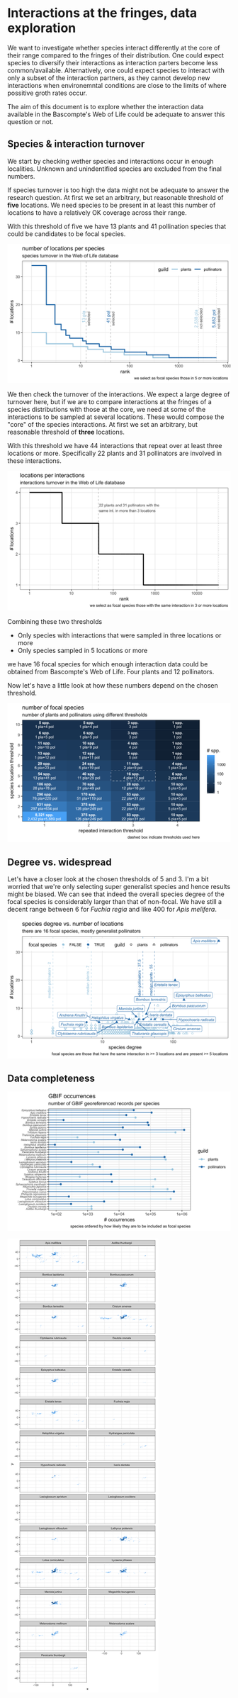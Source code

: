Interactions at the fringes, data exploration
=============================================

We want to investigate whether species interact differently at the core of their range compared to the fringes of their distribution. One could expect species to diversify their interactions as interaction parters become less common/available. Alternatively, one could expect species to interact with only a subset of the interaction partners, as they cannot develop new interactions when environemntal conditions are close to the limits of where possitive groth rates occur.

The aim of this document is to explore whether the interaction data available in the Bascompte's Web of Life could be adequate to answer this question or not.

Species & interaction turnover
------------------------------

We start by checking wether species and interactions occur in enough localities. Unknown and unindentified species are excluded from the final numbers.

If species turnover is too high the data might not be adequate to answer the research question. At first we set an arbitrary, but reasonable threshold of **five** locations. We need species to be present in at least this number of locations to have a relatively OK coverage across their range.

With this threshold of five we have 13 plants and 41 pollination species that could be candidates to be focal species.

![](turnover_files/figure-markdown_github/unnamed-chunk-1-1.png)

We then check the turnover of the interactions. We expect a large degree of turnover here, but if we are to compare interactions at the fringes of a species distributions with those at the core, we need at some of the interactions to be sampled at several locations. These would compose the "core" of the species interactions. At first we set an arbitrary, but reasonable threshold of **three** locations.

With this threshold we have 44 interactions that repeat over at least three locations or more. Specifically 22 plants and 31 pollinators are involved in these interactions.

![](turnover_files/figure-markdown_github/unnamed-chunk-2-1.png)

Combining these two thresholds

-   Only species with interactions that were sampled in three locations or more
-   Only species sampled in 5 locations or more

we have 16 focal species for which enough interaction data could be obtained from Bascompte's Web of Life. Four plants and 12 pollinators.

Now let's have a little look at how these numbers depend on the chosen threshold.

![](turnover_files/figure-markdown_github/unnamed-chunk-3-1.png)

Degree vs. widespread
---------------------

Let's have a closer look at the chosen thresholds of 5 and 3. I'm a bit worried that we're only selecting super generalist species and hence results might be biased. We can see that indeed the overall species degree of the focal species is considerably larger than that of non-focal. We have still a decent range between 6 for *Fuchia regia* and like 400 for *Apis melifera*.

![](turnover_files/figure-markdown_github/unnamed-chunk-5-1.png)

Data completeness
-----------------

![](turnover_files/figure-markdown_github/unnamed-chunk-6-1.png)

![](turnover_files/figure-markdown_github/unnamed-chunk-7-1.png)
